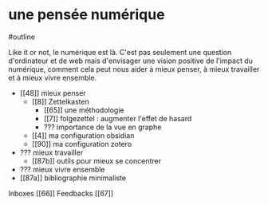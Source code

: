 # une pensée numérique
#outline 

Like it or not, le numérique est là. C'est pas seulement une question d'ordinateur et de web mais d'envisager une vision positive de l'impact du numérique, comment cela peut nous aider à mieux penser, à mieux travailler et à mieux vivre ensemble.

- [[48]] mieux penser
	- [[8]] Zettelkasten
		- [[65]] une méthodologie
		- [[7]] folgezettel : augmenter l'effet de hasard
		- ??? importance de la vue en graphe
	- [[4]] ma configuration obsidian
	- [[90]] ma configuration zotero
- ??? mieux travailler
	-  [[87b]] outils pour mieux se concentrer
- ??? mieux vivre ensemble
-  [[87a]] bibliographie minimaliste

Inboxes [[66]]
Feedbacks [[67]]